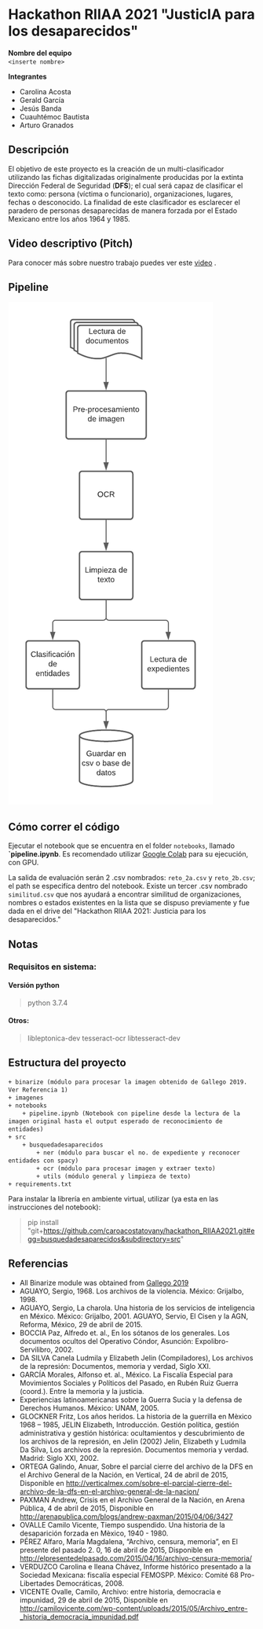 # Hackathon RIIAA 2021 "JusticIA para los desaparecidos"

**Nombre del equipo**  
`<inserte nombre>`


**Integrantes**
* Carolina Acosta
* Gerald García
* Jesús Banda
* Cuauhtémoc Bautista
* Arturo Granados

## Descripción

El objetivo de este proyecto es la creación de un multi-clasificador utilizando las fichas digitalizadas
originalmente producidas por la extinta Dirección Federal de Seguridad (**DFS**); el cual será capaz de 
clasificar el texto como: persona (víctima o funcionario), organizaciones, lugares, fechas o desconocido.
La finalidad de este clasificador es esclarecer el paradero de personas desaparecidas de manera forzada 
por el Estado Mexicano entre los años 1964 y 1985.

## Video descriptivo (Pitch)
Para conocer más sobre nuestro trabajo puedes ver este [video](https://youtu.be/lEGyXdu5zrQ ) .

## Pipeline
![Pipeline](./imagenes/pipeline.png "Pipeline")

## Cómo correr el código
Ejecutar el notebook que se encuentra en el folder `notebooks`, llamado **`pipeline.ipynb**. 
Es recomendado utilizar [Google Colab](https://colab.research.google.com) para su ejecución, con GPU.

La salida de evaluación serán 2 .csv nombrados: `reto_2a.csv` y `reto_2b.csv`; el path se especifíca dentro del notebook.
Existe un tercer .csv nombrado `similitud.csv` que nos ayudará a encontrar similitud de organizaciones, nombres o estados
existentes en la lista que se dispuso previamente y fue dada en el drive del "Hackathon RIIAA 2021: Justicia para los desaparecidos."



## Notas
### Requisitos en sistema:

#### Versión python
> python 3.7.4

#### Otros:
> libleptonica-dev tesseract-ocr libtesseract-dev

## Estructura del proyecto

```
+ binarize (módulo para procesar la imagen obtenido de Gallego 2019. Ver Referencia 1)
+ imagenes
+ notebooks
    + pipeline.ipynb (Notebook con pipeline desde la lectura de la imagen original hasta el output esperado de reconocimiento de entidades)
+ src
    + busquedadesaparecidos 
        + ner (módulo para buscar el no. de expediente y reconocer entidades con spacy)
        + ocr (módulo para procesar imagen y extraer texto)
        + utils (módulo general y limpieza de texto)
+ requirements.txt
```

Para instalar la librería en ambiente virtual, utilizar (ya esta en las instrucciones del notebook):
> pip install "git+https://github.com/caroacostatovany/hackathon_RIIAA2021.git#egg=busquedadesaparecidos&subdirectory=src"



## Referencias

- All Binarize module was obtained from [Gallego 2019](https://github.com/ajgallego/document-image-binarization) 
- AGUAYO, Sergio, 1968. Los archivos de la violencia. México: Grijalbo, 1998.
- AGUAYO, Sergio, La charola. Una historia de los servicios de inteligencia en México. México: Grijalbo, 2001.
AGUAYO, Servio, El Cisen y la AGN, Reforma, México, 29 de abril de 2015.
- BOCCIA Paz, Alfredo et. al., En los sótanos de los generales. Los documentos ocultos del Operativo Cóndor, Asunción: Expolibro-Servilibro, 2002. 
- DA SILVA Canela Ludmila y Elizabeth Jelin (Compiladores), Los archivos de la represión: Documentos, memoria y verdad, Siglo XXI.
- GARCÍA Morales, Alfonso et. al., México. La Fiscalía Especial para Movimientos Sociales y Políticos del Pasado, en Rubén Ruiz Guerra (coord.). Entre la memoria y la justicia.
- Experiencias latinoamericanas sobre la Guerra Sucia y la defensa de Derechos Humanos. México: UNAM, 2005.
- GLOCKNER Fritz, Los años heridos. La historia de la guerrilla en Mèxico 1968 – 1985, JELIN Elizabeth, Introducción. Gestión política, gestión administrativa y gestión histórica: ocultamientos y descubrimiento de los archivos de la represión, en Jelin (2002) Jelin, Elizabeth y Ludmila Da Silva, Los archivos de la represión. Documentos memoria y verdad. Madrid: Siglo XXI, 2002.
- ORTEGA Galindo, Anuar, Sobre el parcial cierre del archivo de la DFS en el Archivo General de la Nación, en Vertical, 24 de abril de 2015, Disponible en http://verticalmex.com/sobre-el-parcial-cierre-del-archivo-de-la-dfs-en-el-archivo-general-de-la-nacion/
- PAXMAN Andrew, Crisis en el Archivo General de la Nación, en Arena Pública, 4 de abril de 2015, Disponible en http://arenapublica.com/blogs/andrew-paxman/2015/04/06/3427
- OVALLE Camilo Vicente, Tiempo suspendido. Una historia de la desaparición forzada en Mèxico, 1940 - 1980.
- PÉREZ Alfaro, María Magdalena, “Archivo, censura, memoria”, en El presente del pasado 2. 0, 16 de abril de 2015, Disponible en http://elpresentedelpasado.com/2015/04/16/archivo-censura-memoria/
- VERDUZCO Carolina e Ileana Chávez, Informe histórico presentado a la Sociedad Mexicana: fiscalía especial FEMOSPP. México: Comité 68 Pro-Libertades Democráticas, 2008.
- VICENTE Ovalle, Camilo, Archivo: entre historia, democracia e impunidad, 29 de abril de 2015, Disponible en http://camilovicente.com/wp-content/uploads/2015/05/Archivo_entre-_historia_democracia_impunidad.pdf
